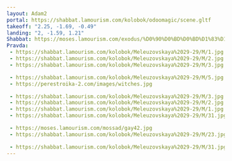 ```yaml
---
layout: Adam2
portal: https://shabbat.lamourism.com/kolobok/odoomagic/scene.gltf
takeoff: "2.25, -1.69, -0.49"
landing: "2, -1.59, 1.21"
Shabbat: https://moses.lamourism.com/exodus/%D0%90%D0%BD%D0%BD%D1%83%D1%88%D0%BA%D0%B0-%D1%83%D0%B6%D0%B5-%D1%80%D0%B0%D0%B7%D0%BB%D0%B8%D0%BB%D0%B0-%D0%BC%D0%B0%D1%81%D0%BB%D0%BE.mp4?debug=%F0%9F%AA%AC
Pravda:
 - https://shabbat.lamourism.com/kolobok/Meleuzovskaya%2029-29/M/1.jpg
 - https://shabbat.lamourism.com/kolobok/Meleuzovskaya%2029-29/M/2.jpg
 - https://shabbat.lamourism.com/kolobok/Meleuzovskaya%2029-29/M/3.jpg

 - https://shabbat.lamourism.com/kolobok/Meleuzovskaya%2029-29/M/5.jpg
 - https://perestroika-2.com/images/witches.jpg

 - https://shabbat.lamourism.com/kolobok/Meleuzovskaya%2029-29/M/3.jpg
 - https://shabbat.lamourism.com/kolobok/Meleuzovskaya%2029-29/M/2.jpg
 - https://shabbat.lamourism.com/kolobok/Meleuzovskaya%2029-29/M/1.jpg
 - https://shabbat.lamourism.com/kolobok/Meleuzovskaya%2029-29/M/31.jpg

 - https://moses.lamourism.com/mossad/gay42.jpg
 - https://shabbat.lamourism.com/kolobok/Meleuzovskaya%2029-29/M/23.jpg

 - https://shabbat.lamourism.com/kolobok/Meleuzovskaya%2029-29/M/31.jpg
---
```

